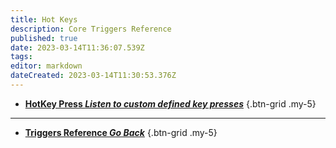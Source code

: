 ```yaml
---
title: Hot Keys
description: Core Triggers Reference
published: true
date: 2023-03-14T11:36:07.539Z
tags: 
editor: markdown
dateCreated: 2023-03-14T11:30:53.376Z
---
```


- [<i class="mdi mdi-keyboard primary--text"></i> **HotKey Press *Listen to custom defined key presses***](/Triggers/Core/Hot-Keys/HotKey-Press)
{.btn-grid .my-5}

---

- [<i class="mdi mdi-chevron-left"></i>**Triggers Reference *Go Back***](/Triggers)
{.btn-grid .my-5}